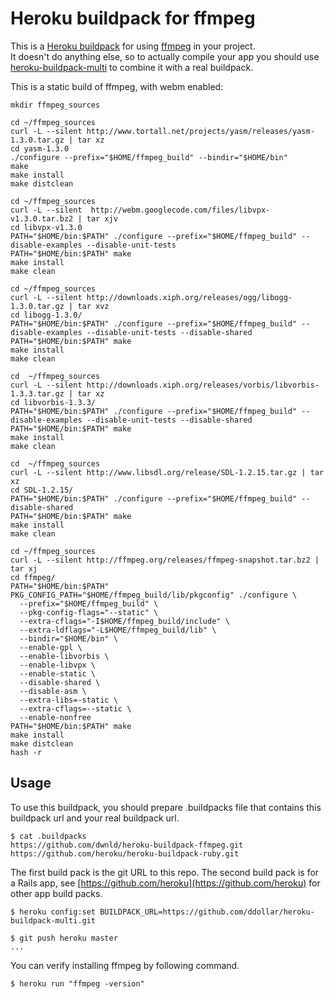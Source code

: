 Heroku buildpack for ffmpeg
=======================

This is a [Heroku buildpack](http://devcenter.heroku.com/articles/buildpacks) for using [ffmpeg](http://www.ffmpeg.org/) in your project.  
It doesn't do anything else, so to actually compile your app you should use [heroku-buildpack-multi](https://github.com/ddollar/heroku-buildpack-multi) to combine it with a real buildpack.

This is a static build of ffmpeg, with webm enabled:

    mkdir ffmpeg_sources
    
    cd ~/ffmpeg_sources
    curl -L --silent http://www.tortall.net/projects/yasm/releases/yasm-1.3.0.tar.gz | tar xz
    cd yasm-1.3.0
    ./configure --prefix="$HOME/ffmpeg_build" --bindir="$HOME/bin"
    make
    make install
    make distclean
    
    cd ~/ffmpeg_sources
    curl -L --silent  http://webm.googlecode.com/files/libvpx-v1.3.0.tar.bz2 | tar xjv
    cd libvpx-v1.3.0
    PATH="$HOME/bin:$PATH" ./configure --prefix="$HOME/ffmpeg_build" --disable-examples --disable-unit-tests
    PATH="$HOME/bin:$PATH" make
    make install
    make clean
    
    cd ~/ffmpeg_sources
    curl -L --silent http://downloads.xiph.org/releases/ogg/libogg-1.3.0.tar.gz | tar xvz
    cd libogg-1.3.0/
    PATH="$HOME/bin:$PATH" ./configure --prefix="$HOME/ffmpeg_build" --disable-examples --disable-unit-tests --disable-shared
    PATH="$HOME/bin:$PATH" make
    make install
    make clean
    
    cd  ~/ffmpeg_sources
    curl -L --silent http://downloads.xiph.org/releases/vorbis/libvorbis-1.3.3.tar.gz | tar xz
    cd libvorbis-1.3.3/
    PATH="$HOME/bin:$PATH" ./configure --prefix="$HOME/ffmpeg_build" --disable-examples --disable-unit-tests --disable-shared
    PATH="$HOME/bin:$PATH" make
    make install
    make clean
    
    cd  ~/ffmpeg_sources
    curl -L --silent http://www.libsdl.org/release/SDL-1.2.15.tar.gz | tar xz
    cd SDL-1.2.15/
    PATH="$HOME/bin:$PATH" ./configure --prefix="$HOME/ffmpeg_build" --disable-shared
    PATH="$HOME/bin:$PATH" make
    make install
    make clean
    
    cd ~/ffmpeg_sources
    curl -L --silent http://ffmpeg.org/releases/ffmpeg-snapshot.tar.bz2 | tar xj
    cd ffmpeg/
    PATH="$HOME/bin:$PATH" PKG_CONFIG_PATH="$HOME/ffmpeg_build/lib/pkgconfig" ./configure \
      --prefix="$HOME/ffmpeg_build" \
      --pkg-config-flags="--static" \
      --extra-cflags="-I$HOME/ffmpeg_build/include" \
      --extra-ldflags="-L$HOME/ffmpeg_build/lib" \
      --bindir="$HOME/bin" \
      --enable-gpl \
      --enable-libvorbis \
      --enable-libvpx \
      --enable-static \
      --disable-shared \
      --disable-asm \
      --extra-libs=-static \
      --extra-cflags=--static \
      --enable-nonfree
    PATH="$HOME/bin:$PATH" make
    make install
    make distclean
    hash -r

Usage
-----
To use this buildpack, you should prepare .buildpacks file that contains this buildpack url and your real buildpack url.  

    $ cat .buildpacks
    https://github.com/dwnld/heroku-buildpack-ffmpeg.git
    https://github.com/heroku/heroku-buildpack-ruby.git 

The first build pack is the git URL to this repo.
The second build pack is for a Rails app, see [https://github.com/heroku](https://github.com/heroku) for other app build packs.
    
    $ heroku config:set BUILDPACK_URL=https://github.com/ddollar/heroku-buildpack-multi.git

    $ git push heroku master
    ...

You can verify installing ffmpeg by following command.

    $ heroku run "ffmpeg -version"
